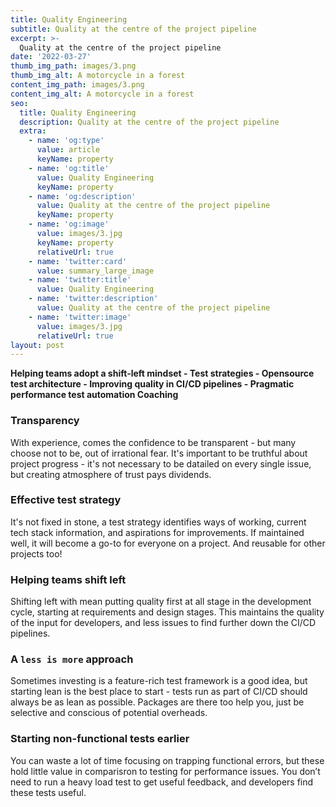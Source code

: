 ```yaml
---
title: Quality Engineering
subtitle: Quality at the centre of the project pipeline
excerpt: >-
  Quality at the centre of the project pipeline 
date: '2022-03-27'
thumb_img_path: images/3.png
thumb_img_alt: A motorcycle in a forest
content_img_path: images/3.png
content_img_alt: A motorcycle in a forest
seo:
  title: Quality Engineering
  description: Quality at the centre of the project pipeline
  extra:
    - name: 'og:type'
      value: article
      keyName: property
    - name: 'og:title'
      value: Quality Engineering
      keyName: property
    - name: 'og:description'
      value: Quality at the centre of the project pipeline
      keyName: property
    - name: 'og:image'
      value: images/3.jpg
      keyName: property
      relativeUrl: true
    - name: 'twitter:card'
      value: summary_large_image
    - name: 'twitter:title'
      value: Quality Engineering
    - name: 'twitter:description'
      value: Quality at the centre of the project pipeline
    - name: 'twitter:image'
      value: images/3.jpg
      relativeUrl: true
layout: post
---
```


**Helping teams adopt a shift-left mindset - Test strategies - Opensource test architecture - Improving quality in CI/CD pipelines - Pragmatic performance test automation Coaching**

### Transparency

With experience, comes the confidence to be transparent - but many choose not to be, out of irrational fear. It's important to be truthful about project progress - it's not necessary to be datailed on every single issue, but creating atmosphere of trust pays dividends.

### Effective test strategy

It's not fixed in stone, a test strategy identifies ways of working, current tech stack information, and aspirations for improvements. If maintained well, it will become a go-to for everyone on a project. And reusable for other projects too!

### Helping teams shift left

Shifting left with mean putting quality first at all stage in the development cycle, starting at requirements and design stages. This maintains the quality of the input for developers, and less issues to find further down the CI/CD pipelines.  

### A `less is more` approach

Sometimes investing is a feature-rich test framework is a good idea, but starting lean is the best place to start - tests run as part of CI/CD should always be as lean as possible. Packages are there too help you, just be selective and conscious of potential overheads.

### Starting non-functional tests earlier

You can  waste a lot of time focusing on trapping functional errors, but these hold little value in comparisron to testing for performance issues. You don’t need to run a heavy load test to get useful feedback, and developers find these tests useful.

